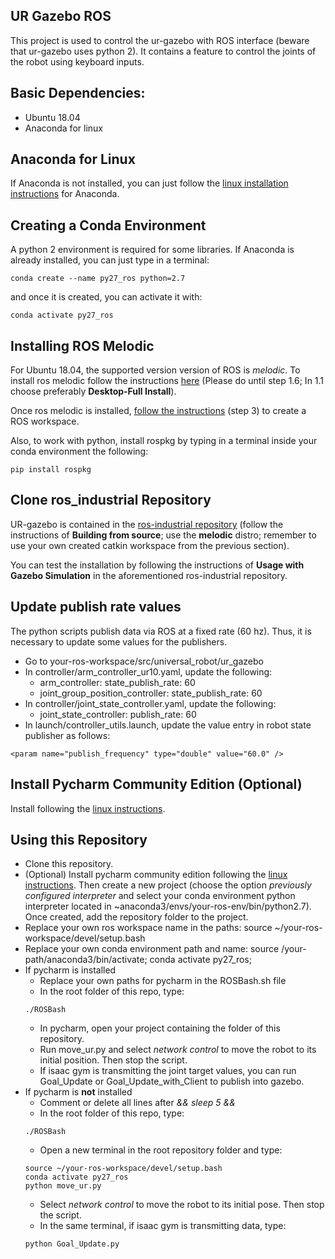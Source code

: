 ## UR Gazebo ROS

This project is used to control the ur-gazebo with ROS interface (beware that ur-gazebo uses python 2). It contains a feature to control the joints of the robot using keyboard inputs.

## Basic Dependencies:
* Ubuntu 18.04
* Anaconda for linux

## Anaconda for Linux

If Anaconda is not installed, you can just follow the [linux installation instructions](https://docs.conda.io/projects/conda/en/latest/user-guide/install/linux.html) for Anaconda.

## Creating a Conda Environment

A python 2 environment is required for some libraries. If Anaconda is already installed, you can just type in a terminal:

```
conda create --name py27_ros python=2.7
```

and once it is created, you can activate it with:

```
conda activate py27_ros
```

## Installing ROS Melodic

For Ubuntu 18.04, the supported version version of ROS is *melodic*. To install ros melodic follow the instructions [here](http://wiki.ros.org/melodic/Installation/Ubuntu) (Please do until step 1.6; In 1.1 choose preferably **Desktop-Full Install**).

Once ros melodic is installed, [follow the instructions](http://wiki.ros.org/ROS/Tutorials/InstallingandConfiguringROSEnvironment) (step 3) to create a ROS workspace.


Also, to work with python, install rospkg by typing in a terminal inside your conda environment the following:

```
pip install rospkg
```

## Clone ros_industrial Repository

UR-gazebo is contained in the [ros-industrial repository](https://github.com/ros-industrial/universal_robot) (follow the instructions of **Building from source**; use the **melodic** distro; remember to use your own created catkin workspace from the previous section).

You can test the installation by following the instructions of **Usage with Gazebo Simulation** in the aforementioned ros-industrial repository.

## Update publish rate values

The python scripts publish data via ROS at a fixed rate (60 hz). Thus, it is necessary to update some values for the publishers.

* Go to your-ros-workspace/src/universal\_robot/ur\_gazebo
* In controller/arm\_controller\_ur10.yaml, update the following:
  - arm\_controller: state\_publish\_rate: 60
  - joint\_group\_position\_controller: state\_publish\_rate: 60
* In controller/joint\_state\_controller.yaml, update the following:
  - joint\_state\_controller: publish\_rate: 60
* In launch/controller\_utils.launch, update the value entry in robot state publisher as follows:
```
<param name="publish_frequency" type="double" value="60.0" />
```

## Install Pycharm Community Edition (Optional)

Install following the [linux instructions](https://www.jetbrains.com/help/pycharm/installation-guide.html#requirements).


## Using this Repository

* Clone this repository.
* (Optional) Install pycharm community edition following the [linux instructions](https://www.jetbrains.com/help/pycharm/installation-guide.html#requirements). Then create a new project (choose the option *previously configured interpreter* and select your conda environment python interpreter located in ~anaconda3/envs/your-ros-env/bin/python2.7). Once created, add the repository folder to the project.
* Replace your own ros workspace name in the paths: source ~/your-ros-workspace/devel/setup.bash
* Replace your own conda environment path and name: source /your-path/anaconda3/bin/activate; conda activate py27\_ros;
* If pycharm is installed
  - Replace your own paths for pycharm in the ROSBash.sh file
  - In the root folder of this repo, type:
  ```
  ./ROSBash
  ```
  - In pycharm, open your project containing the folder of this repository.
  - Run move\_ur.py and select *network control* to move the robot to its initial position. Then stop the script.
  - If isaac gym is transmitting the joint target values, you can run Goal\_Update or Goal\_Update\_with\_Client to publish into gazebo. 
* If pycharm is **not** installed
  - Comment or delete all lines after *&& sleep 5 &&*
  - In the root folder of this repo, type:
  ```
  ./ROSBash
  ```
  - Open a new terminal in the root repository folder and type:
  ```
  source ~/your-ros-workspace/devel/setup.bash
  conda activate py27_ros
  python move_ur.py
  ```
  - Select *network control* to move the robot to its initial pose. Then stop the script.
  - In the same terminal, if isaac gym is transmitting data, type:
  ```
  python Goal_Update.py


